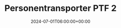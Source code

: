 ---
title: "Personentransporter PTF 2"
description: "Personentransporter PTF 2"
date: 2024-07-01T06:00:00+00:00
slug: "ptf2"
image_cover: "assets/images/home-vehicle-3.jpg"
specification:
    vehicle_type: "Mercedes Benz Vito"
    radio_name: "Uro PTF2"
    vintage: "2016"
    construction: "Rusterholz"
    perfomance: "100 kW"
    transmission: "Automatik"
    crew: "1 Fahrer / 1 Beifahrer / 6 Personen in Kabine"
    total_weight: "3200 Kg"
    dimensions: ""
    water_tank: "Keine"
    pump: "Keine"
draft: false
weight: 30
---